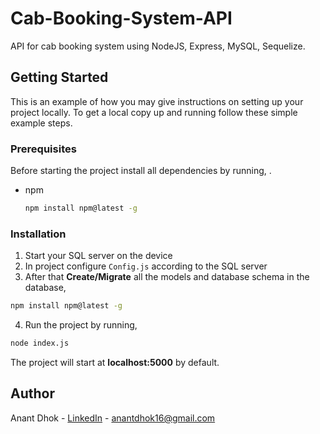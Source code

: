 # Cab-Booking-System-API

API for cab booking system using NodeJS, Express, MySQL, Sequelize.


## Getting Started

This is an example of how you may give instructions on setting up your project locally.
To get a local copy up and running follow these simple example steps.


### Prerequisites

Before starting the project install all dependencies by running, .
* npm
  ```sh
  npm install npm@latest -g
  ```
  

### Installation
  
1. Start your SQL server on the device
2. In project configure `Config.js` according to the SQL server
3. After that **Create/Migrate** all the models and database schema in the database, 
  ```sh
  npm install npm@latest -g
  ```
4. Run the project by running, 
  ```sh
  node index.js
  ```
The project will start at **localhost:5000** by default.
  
  
## Author

Anant Dhok - [LinkedIn](https://www.linkedin.com/in/anantdhok-444701/) - anantdhok16@gmail.com


## License

Distributed under the MIT License. See `LICENSE` for more information.
